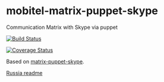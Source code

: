 # mobitel-matrix-puppet-skype
Communication Matrix with Skype via puppet

[![Build Status](https://travis-ci.org/grigori-gru/mobitel-matrix-puppet-skype.svg?branch=new-tests)](https://travis-ci.org/grigori-gru/mobitel-matrix-puppet-skype)

[![Coverage Status](https://coveralls.io/repos//grigori-gru/mobitel-matrix-puppet-skype/badge.svg?branch=new-tests)](https://coveralls.io/r//grigori-gru/mobitel-matrix-puppet-skype?branch=new-tests)

Based on [matrix-puppet-skype](https://github.com/matrix-hacks/matrix-puppet-skype).

[Russia readme](https://github.com/mobitel-ltd/mobitel-matrix-puppet-skype/blob/master/ru-readme.md)